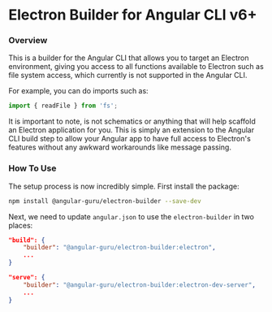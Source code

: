 # Electron Builder for Angular CLI v6+

### Overview

This is a builder for the Angular CLI that allows you to target an Electron environment, 
giving you access to all functions available to Electron such as file system access, which currently
is not supported in the Angular CLI.

For example, you can do imports such as:

```typescript
import { readFile } from 'fs';
```

It is important to note, is not schematics or anything that will help scaffold an Electron application for you. This is simply an extension to the Angular CLI build step to allow your Angular app to have full access to Electron's features without any awkward workarounds like message passing.

### How To Use

The setup process is now incredibly simple. First install the package:

```bash
npm install @angular-guru/electron-builder --save-dev
```

Next, we need to update `angular.json` to use the `electron-builder` in two places:

```json
"build": {
    "builder": "@angular-guru/electron-builder:electron",
    ...
}
```

```json
"serve": {
    "builder": "@angular-guru/electron-builder:electron-dev-server",
    ...
}
```